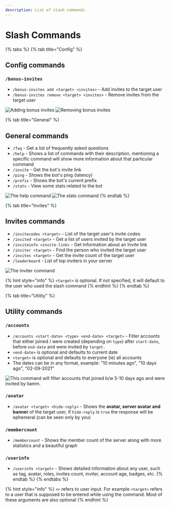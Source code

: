 ```yaml
---
description: List of slash commands
---
```


# Slash Commands

{% tabs %}
{% tab title="Config" %}
## Config commands



### `/bonus-invites`

* `/bonus-invites add <target> <invites>` - Add invites to the target user
* `/bonus-invites remove <target> <invites>` - Remove invites from the target user

![Adding bonus invites](https://cdn.discordapp.com/attachments/889530273618886686/898193226832412702/unknown.png) ![Removing bonus invites](https://cdn.discordapp.com/attachments/889530273618886686/898193447494770718/unknown.png)









{% tab title="General" %}
## General commands



* `/faq` - Get a list of frequently asked questions 
* `/help` - Shows a list of commands with their description, mentioning a specific command will show more information about that particular command
* `/invite` - Get the bot's invite link
* `/ping` - Shows the bot's ping (latency)
* `/prefix` - Shows the bot's current prefix 
* `/stats` - View some stats related to the bot

![The help command](https://cdn.discordapp.com/attachments/889530273618886686/898202869898027038/unknown.png) ![The stats command](https://cdn.discordapp.com/attachments/889530273618886686/898202960536952892/unknown.png)
{% endtab %}

{% tab title="Invites" %}
## Invites commands



* `/invitecodes <target>` - List of the target user's invite codes
* `/invited <target>` - Get a list of users invited by the target user
* `/inviteinfo <invite-link>` - Get information about an Invite link
* `/inviter <target>` - Find the person who invited the target user
* `/invites <target>` - Get the invite count of the target user 
* `/leaderboard` - List of top inviters in your server



![The inviter command](https://cdn.discordapp.com/attachments/889530273618886686/898207843960913990/unknown.png)

{% hint style="info" %}
`<target>` is optional. If not specified, it will default to the user who used the slash command
{% endhint %}
{% endtab %}

{% tab title="Utility" %}
## Utility commands



### `/accounts`

* `/accounts <start-date> <type> <end-date> <target>` - Filter accounts that either joined / were created (depending on `type`) after `start-date`, before `end-date` and were invited by `target.`
* `<end-date>` is optional and defaults to current date
* `<target>` is optional and defaults to everyone (ie) all accounts
* The dates can be in any format, example: "10 minutes ago", "10 days ago", "02-09-2021"

![This command will filter accounts that joined b/w 5-10 days ago and were invited by liamm.](https://cdn.discordapp.com/attachments/889530273618886686/898208628857765989/unknown.png)



### `/avatar`

* `/avatar <target> <hide-reply>` - Shows the **avatar, server avatar and banner** of the target user, if `hide-reply` is `true` the response will be ephemeral (can be seen only by you)



### `/membercount`

* `/membercount` - Shows the member count of the server along with more statistics and a beautiful graph



### `/userinfo`

* `/userinfo <target>` - Shows detailed information about any user, such as tag, avatar, roles, invites count, inviter, account age, badges, etc.
{% endtab %}
{% endtabs %}

{% hint style="info" %}
`<>` refers to user input. For example `<target>` refers to a user that is supposed to be entered while using the command. Most of these arguments are also optional
{% endhint %}

